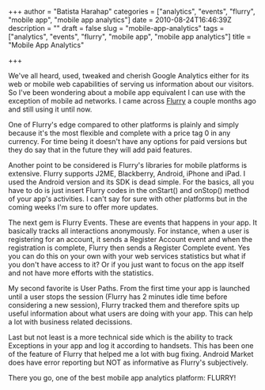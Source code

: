 +++
author = "Batista Harahap"
categories = ["analytics", "events", "flurry", "mobile app", "mobile app analytics"]
date = 2010-08-24T16:46:39Z
description = ""
draft = false
slug = "mobile-app-analytics"
tags = ["analytics", "events", "flurry", "mobile app", "mobile app analytics"]
title = "Mobile App Analytics"

+++


We've all heard, used, tweaked and cherish Google Analytics either for its web or mobile web capabilities of serving us information about our visitors. So I've been wondering about a mobile app equivalent I can use with the exception of mobile ad networks. I came across <a href="http://www.flurry.com" target="_blank">Flurry</a> a couple months ago and still using it until now.

One of Flurry's edge compared to other platforms is plainly and simply because it's the most flexible and complete with a price tag 0 in any currency. For time being it doesn't have any options for paid versions but they do say that in the future they will add paid features.

Another point to be considered is Flurry's libraries for mobile platforms is extensive. Flurry supports J2ME, Blackberry, Android, iPhone and iPad. I used the Android version and its SDK is dead simple. For the basics, all you have to do is just insert Flurry codes in the onStart() and onStop() method of your app's activities. I can't say for sure with other platforms but in the coming weeks I'm sure to offer more updates.

The next gem is Flurry Events. These are events that happens in your app. It basically tracks all interactions anonymously. For instance, when a user is registering for an account, it sends a Register Account event and when the registration is complete, Flurry then sends a Register Complete event. Yes you can do this on your own with your web services statistics but what if you don't have access to it? Or if you just want to focus on the app itself and not have more efforts with the statistics.

My second favorite is User Paths. From the first time your app is launched until a user stops the session (Flurry has 2 minutes idle time before considering a new session), Flurry tracked them and therefore spits up useful information about what users are doing with your app. This can help a lot with business related decissions.

Last but not least is a more technical side which is the ability to track Exceptions in your app and log it according to handsets. This has been one of the feature of Flurry that helped me a lot with bug fixing. Android Market does have error reporting but NOT as informative as Flurry's subjectively.

There you go, one of the best mobile app analytics platform: FLURRY!
